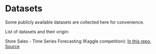 # Datasets

Some publicly available datasets are collected here for convenience.

List of datasets and their origin:

Store Sales - Time Series Forecasting (Kaggle competition): [In this repo](./store-sales-time-series-forecasting.zip), [Source](https://www.kaggle.com/competitions/store-sales-time-series-forecasting/data)

